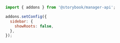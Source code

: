 ```js filename="./storybook/manager.js" renderer="common" language="js"
import { addons } from '@storybook/manager-api';

addons.setConfig({
  sidebar: {
    showRoots: false,
  },
});
```

